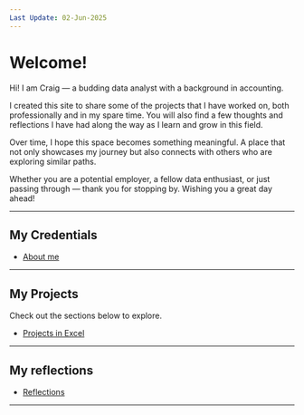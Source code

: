```yaml
---
Last Update: 02-Jun-2025
---
```


# Welcome!

Hi! I am Craig — a budding data analyst with a background in accounting.

I created this site to share some of the projects that I have worked on, both professionally and in my spare time. You will also find a few thoughts and reflections I have had along the way as I learn and grow in this field.

Over time, I hope this space becomes something meaningful. A place that not only showcases my journey but also connects with others who are exploring similar paths.

Whether you are a potential employer, a fellow data enthusiast, or just passing through — thank you for stopping by. Wishing you a great day ahead!

---

## My Credentials

- [About me](my_credentials.md)

---

## My Projects

Check out the sections below to explore.

- [Projects in Excel](projects-excel.md)

---

## My reflections

- [Reflections](reflections.md)

---
